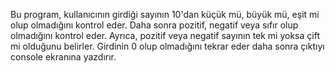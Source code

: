 Bu program, kullanıcının girdiği sayının 10'dan küçük mü, büyük mü, eşit mi olup olmadığını kontrol eder. 
Daha sonra pozitif, negatif veya sıfır olup olmadığını kontrol eder. 
Ayrıca, pozitif veya negatif sayının tek mi yoksa çift mi olduğunu belirler.
Girdinin 0 olup olmadığını tekrar eder daha sonra çıktıyı console ekranına yazdırır.
